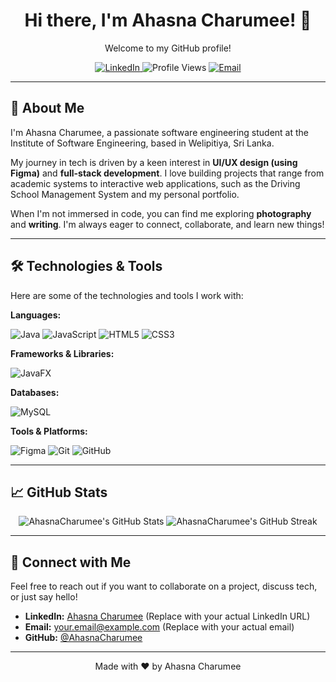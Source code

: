 <div align="center">
  <h1>Hi there, I'm Ahasna Charumee! 👋</h1>
  <p>Welcome to my GitHub profile!</p>

  <!-- Badges Section -->
  <p>
    <a href="https://www.linkedin.com/in/ahasna-charumee/" target="_blank">
      <img src="https://img.shields.io/badge/LinkedIn-0077B5?style=for-the-badge&logo=linkedin&logoColor=white" alt="LinkedIn" />
    </a>
    <img src="https://komarev.com/ghpvc/?username=AhasnaCharumee&style=for-the-badge&color=blue" alt="Profile Views" />
    <a href="mailto:your.email@example.com">
      <img src="https://img.shields.io/badge/Email-D14836?style=for-the-badge&logo=gmail&logoColor=white" alt="Email" />
    </a>
  </p>
</div>

---

## 🚀 About Me

I'm Ahasna Charumee, a passionate software engineering student at the Institute of Software Engineering, based in Welipitiya, Sri Lanka.

My journey in tech is driven by a keen interest in **UI/UX design (using Figma)** and **full-stack development**. I love building projects that range from academic systems to interactive web applications, such as the Driving School Management System and my personal portfolio.

When I'm not immersed in code, you can find me exploring **photography** and **writing**. I'm always eager to connect, collaborate, and learn new things!

---

## 🛠️ Technologies & Tools

Here are some of the technologies and tools I work with:

**Languages:**
<p>
  <img src="https://img.shields.io/badge/Java-007396?style=for-the-badge&logo=java&logoColor=white" alt="Java" />
  <img src="https://img.shields.io/badge/JavaScript-F7DF1E?style=for-the-badge&logo=javascript&logoColor=black" alt="JavaScript" />
  <img src="https://img.shields.io/badge/HTML5-E34F26?style=for-the-badge&logo=html5&logoColor=white" alt="HTML5" />
  <img src="https://img.shields.io/badge/CSS3-1572B6?style=for-the-badge&logo=css3&logoColor=white" alt="CSS3" />
</p>

**Frameworks & Libraries:**
<p>
  <img src="https://img.shields.io/badge/JavaFX-80BD00?style=for-the-badge&logo=javafx&logoColor=white" alt="JavaFX" />
  <!-- Add more frameworks/libraries as needed, e.g., React, Next.js, Node.js -->
</p>

**Databases:**
<p>
  <img src="https://img.shields.io/badge/MySQL-4479A1?style=for-the-badge&logo=mysql&logoColor=white" alt="MySQL" />
</p>

**Tools & Platforms:**
<p>
  <img src="https://img.shields.io/badge/Figma-F24E1E?style=for-the-badge&logo=figma&logoColor=white" alt="Figma" />
  <img src="https://img.shields.io/badge/Git-F05032?style=for-the-badge&logo=git&logoColor=white" alt="Git" />
  <img src="https://img.shields.io/badge/GitHub-181717?style=for-the-badge&logo=github&logoColor=white" alt="GitHub" />
  <!-- Add more tools as needed, e.g., VS Code, Docker -->
</p>

---


## 📈 GitHub Stats

<div align="center">
  <img src="https://github-readme-stats.vercel.app/api?username=AhasnaCharumee&show_icons=true&theme=radical&hide_border=true" alt="AhasnaCharumee's GitHub Stats" />
  <img src="https://github-readme-streak-stats.herokuapp.com/?user=AhasnaCharumee&theme=radical&hide_border=true" alt="AhasnaCharumee's GitHub Streak" />
</div>

---

## 🤝 Connect with Me

Feel free to reach out if you want to collaborate on a project, discuss tech, or just say hello!

-   **LinkedIn:** [Ahasna Charumee](https://www.linkedin.com/in/ahasna-charumee/) (Replace with your actual LinkedIn URL)
-   **Email:** [your.email@example.com](charumeeahasna@gmail.com) (Replace with your actual email)
-   **GitHub:** [@AhasnaCharumee](https://github.com/AhasnaCharumee)

---

<div align="center">
  <p>Made with ❤️ by Ahasna Charumee</p>
</div>
